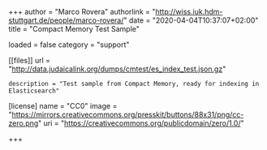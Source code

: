 +++
author = "Marco Rovera"
authorlink = "http://wiss.iuk.hdm-stuttgart.de/people/marco-rovera/"
date = "2020-04-04T10:37:07+02:00"
title = "Compact Memory Test Sample" 
 
loaded = false
category = "support"


[[files]]
	url = "http://data.judaicalink.org/dumps/cmtest/es_index_test.json.gz"
	
	
	description = "Test sample from Compact Memory, ready for indexing in Elasticsearch"

[license]
name = "CC0"
image = "https://mirrors.creativecommons.org/presskit/buttons/88x31/png/cc-zero.png"
uri = "https://creativecommons.org/publicdomain/zero/1.0/"
	
+++
